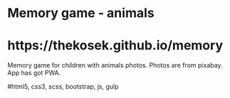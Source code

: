 # Memory game - animals 

<h1>https://thekosek.github.io/memory</h1>

Memory game for children with animals photos.
Photos are from pixabay.
App has got PWA.

#html5, css3, scss, bootstrap, js, gulp

